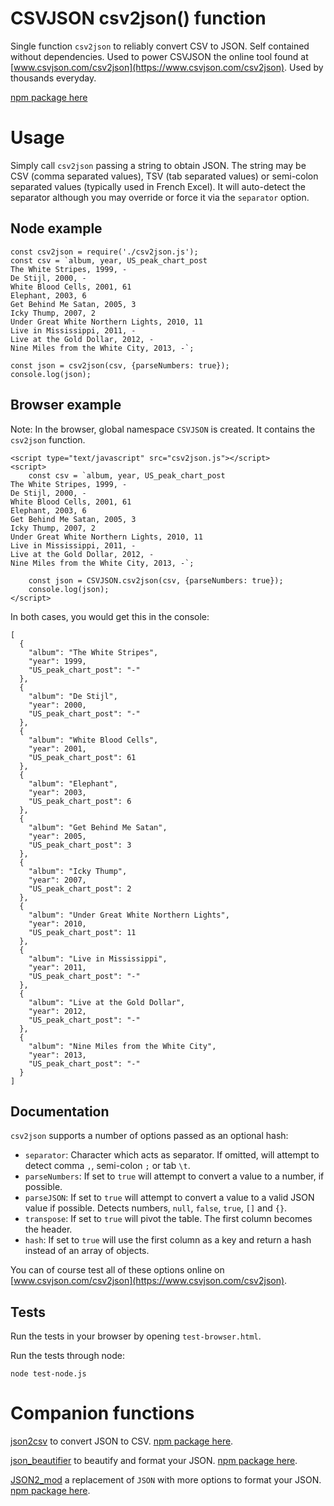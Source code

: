 CSVJSON csv2json() function
===========================

Single function `csv2json` to reliably convert CSV to JSON. Self contained without dependencies. Used to power CSVJSON the online tool found at [www.csvjson.com/csv2json](https://www.csvjson.com/csv2json). Used by thousands everyday.

[npm package here](https://www.npmjs.com/package/csvjson-csv2json)

# Usage
Simply call `csv2json` passing a string to obtain JSON. The string may be CSV (comma separated values), TSV (tab separated values) or semi-colon separated values (typically used in French Excel). It will auto-detect the separator although you may override or force it via the `separator` option.

## Node example

```
const csv2json = require('./csv2json.js');
const csv = `album, year, US_peak_chart_post
The White Stripes, 1999, -
De Stijl, 2000, -
White Blood Cells, 2001, 61
Elephant, 2003, 6
Get Behind Me Satan, 2005, 3
Icky Thump, 2007, 2
Under Great White Northern Lights, 2010, 11
Live in Mississippi, 2011, -
Live at the Gold Dollar, 2012, -
Nine Miles from the White City, 2013, -`;

const json = csv2json(csv, {parseNumbers: true});
console.log(json);

```

## Browser example

Note: In the browser, global namespace `CSVJSON` is created. It contains the `csv2json` function.

```
<script type="text/javascript" src="csv2json.js"></script>
<script>
    const csv = `album, year, US_peak_chart_post
The White Stripes, 1999, -
De Stijl, 2000, -
White Blood Cells, 2001, 61
Elephant, 2003, 6
Get Behind Me Satan, 2005, 3
Icky Thump, 2007, 2
Under Great White Northern Lights, 2010, 11
Live in Mississippi, 2011, -
Live at the Gold Dollar, 2012, -
Nine Miles from the White City, 2013, -`;

    const json = CSVJSON.csv2json(csv, {parseNumbers: true});
    console.log(json);
</script>
```

In both cases, you would get this in the console:
```
[
  {
    "album": "The White Stripes",
    "year": 1999,
    "US_peak_chart_post": "-"
  },
  {
    "album": "De Stijl",
    "year": 2000,
    "US_peak_chart_post": "-"
  },
  {
    "album": "White Blood Cells",
    "year": 2001,
    "US_peak_chart_post": 61
  },
  {
    "album": "Elephant",
    "year": 2003,
    "US_peak_chart_post": 6
  },
  {
    "album": "Get Behind Me Satan",
    "year": 2005,
    "US_peak_chart_post": 3
  },
  {
    "album": "Icky Thump",
    "year": 2007,
    "US_peak_chart_post": 2
  },
  {
    "album": "Under Great White Northern Lights",
    "year": 2010,
    "US_peak_chart_post": 11
  },
  {
    "album": "Live in Mississippi",
    "year": 2011,
    "US_peak_chart_post": "-"
  },
  {
    "album": "Live at the Gold Dollar",
    "year": 2012,
    "US_peak_chart_post": "-"
  },
  {
    "album": "Nine Miles from the White City",
    "year": 2013,
    "US_peak_chart_post": "-"
  }
]
```

## Documentation
`csv2json` supports a number of options passed as an optional hash:
- `separator`: Character which acts as separator. If omitted, will attempt to detect comma `,`, semi-colon `;` or tab `\t`.
- `parseNumbers`: If set to `true` will attempt to convert a value to a number, if possible.
- `parseJSON`: If set to `true` will attempt to convert a value to a valid JSON value if possible. Detects numbers, `null`, `false`, `true`, `[]` and `{}`.
- `transpose`: If set to `true` will pivot the table. The first column becomes the header.
- `hash`: If set to `true` will use the first column as a key and return a hash instead of an array of objects.

You can of course test all of these options online on [www.csvjson.com/csv2json](https://www.csvjson.com/csv2json).

## Tests
Run the tests in your browser by opening `test-browser.html`.

Run the tests through node:
```
node test-node.js
```

# Companion functions

[json2csv](https://github.com/martindrapeau/csvjson-csv2json) to convert JSON to CSV. [npm package here](https://www.npmjs.com/package/csvjson-json2csv).

[json_beautifier](https://github.com/martindrapeau/csvjson-json_beautifier) to beautify and format your JSON. [npm package here](https://www.npmjs.com/package/csvjson-json_beautifier).

[JSON2_mod](https://github.com/martindrapeau/json2-mod) a replacement of `JSON` with more options to format your JSON. [npm package here](https://www.npmjs.com/package/json2-mod).